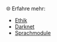 🌐 Erfahre mehr:

- [Ethik](ethik.md)
- [Darknet](darknet_schutz.md)
- [Sprachmodule](sprach_module.md)
